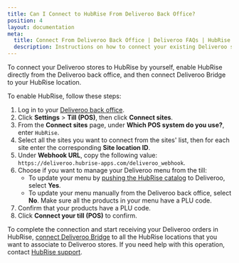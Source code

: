 ```yaml
---
title: Can I Connect to HubRise From Deliveroo Back Office?
position: 4
layout: documentation
meta:
  title: Connect From Deliveroo Back Office | Deliveroo FAQs | HubRise
  description: Instructions on how to connect your existing Deliveroo stores with HubRise directly from the Deliveroo back office.
---
```


To connect your Deliveroo stores to HubRise by yourself, enable HubRise directly from the Deliveroo back office, and then connect Deliveroo Bridge to your HubRise location.

To enable HubRise, follow these steps:

1. Log in to your [Deliveroo back office](https://restaurant-hub.deliveroo.net/).
1. Click **Settings** > **Till (POS)**, then click **Connect sites**.
1. From the **Connect sites** page, under **Which POS system do you use?**, enter `HubRise`.
1. Select all the sites you want to connect from the sites' list, then for each site enter the corresponding **Site location ID**.
1. Under **Webhook URL**, copy the following value:
   `https://deliveroo.hubrise-apps.com/deliveroo_webhook`.
1. Choose if you want to manage your Deliveroo menu from the till:
   - To update your menu by [pushing the HubRise catalog](/apps/deliveroo/pulling-menu) to Deliveroo, select **Yes**.
   - To update your menu manually from the Deliveroo back office, select **No**. Make sure all the products in your menu have a PLU code.
1. Confirm that your products have a PLU code.
1. Click **Connect your till (POS)** to confirm.

To complete the connection and start receiving your Deliveroo orders in HubRise, [connect Deliveroo Bridge](/apps/deliveroo/connect-hubrise#connect-the-bridge) to all the HubRise locations that you want to associate to Deliveroo stores. If you need help with this operation, contact [HubRise support](mailto:support@hubrise.com).
